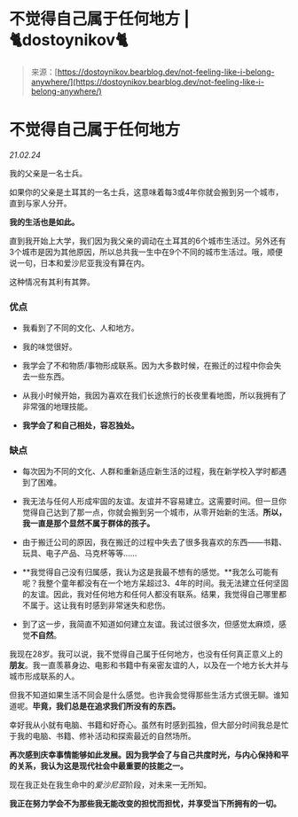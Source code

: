 <!--yml

category: 未分类

日期：2024-05-29 13:24:23

-->

# 不觉得自己属于任何地方 | 🐈‍dostoynikov🐈‍

> 来源：[https://dostoynikov.bearblog.dev/not-feeling-like-i-belong-anywhere/](https://dostoynikov.bearblog.dev/not-feeling-like-i-belong-anywhere/)

<main>

# 不觉得自己属于任何地方

*21.02.24*

我的父亲是一名士兵。

如果你的父亲是土耳其的一名士兵，这意味着每3或4年你就会搬到另一个城市，直到与家人分开。

**我的生活也是如此。**

直到我开始上大学，我们因为我父亲的调动在土耳其的6个城市生活过。另外还有3个城市是因为其他原因，所以总共我一生中在9个不同的城市生活过。哦，顺便说一句，日本和爱沙尼亚我没有算在内。

这种情况有其利有其弊。

### 优点

+   我看到了不同的文化、人和地方。

+   我的味觉很好。

+   我学会了不和物质/事物形成联系。因为大多数时候，在搬迁的过程中你会失去一些东西。

+   从我小时候开始，我因为喜欢在我们长途旅行的长夜里看地图，所以我拥有了非常强的地理技能。

+   **我学会了和自己相处，容忍独处。**

### 缺点

+   每次因为不同的文化、人群和重新适应新生活的过程，我在新学校入学时都遇到了困难。

+   我无法与任何人形成牢固的友谊。友谊并不容易建立。这需要时间。但一旦你觉得自己达到了那一点，你就会搬到另一个城市，从零开始新的生活。**所以，我一直是那个显然不属于群体的孩子。**

+   由于搬迁公司的原因，我在搬迁的过程中失去了很多我喜欢的东西——书籍、玩具、电子产品、马克杯等等……

+   **我觉得自己没有归属感，我认为这是我最不想有的感觉。**我怎么可能有呢？我整个童年都没有在一个地方呆超过3、4年的时间。我无法建立任何坚固的友谊。因此，我对任何地方和任何人都没有联系。结果，我觉得自己哪里都不属于。这让我有时感到非常迷失和悲伤。

+   到了这一步，我简直不知道如何建立友谊。我试过很多次，但感觉太麻烦，感觉**不自然**。

我现在28岁。我可以说，我不觉得自己属于任何地方，也没有任何真正意义上的**朋友**。我一直羡慕身边、电影和书籍中有亲密友谊的人，以及在一个地方长大并与城市形成联系的人。

但我不知道如果生活不同会是什么感觉。也许我会觉得那些生活方式很无聊。谁知道呢。**毕竟，我们总是在追求我们所没有的东西。**

幸好我从小就有电脑、书籍和好奇心。虽然有时感到孤独，但大部分时间我总是忙于我的电脑、书籍、修补活动和探索最近的自然场所。

**再次感到庆幸事情能够如此发展。因为我学会了与自己共度时光，与内心保持和平的关系，我认为这是现代社会中最重要的技能之一。**

现在我正处在我生命中的*爱沙尼亚*阶段，对未来一无所知。

**我正在努力学会不为那些我无能改变的担忧而担忧，并享受当下所拥有的一切。**

</main>
